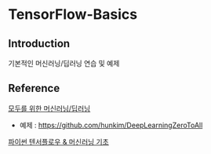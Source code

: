# TensorFlow-Basics



## Introduction
기본적인 머신러닝/딥러닝 연습 및 예제


## Reference
[모두를 위한 머신러닝/딥러닝](http://hunkim.github.io/ml/)
* 예제 : https://github.com/hunkim/DeepLearningZeroToAll

[파이썬 텐서플로우 & 머신러닝 기초](https://www.youtube.com/watch?v=qxUD7fOseBQ&list=PLRx0vPvlEmdAbnmLH9yh03cw9UQU_o7PO)
